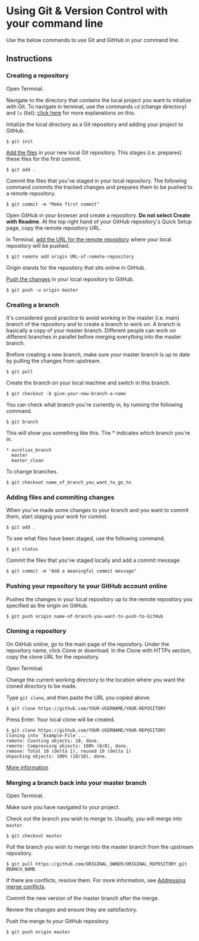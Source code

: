 # Using Git & Version Control with your command line

Use the below commands to use Git and GitHub in your command line.

## Instructions

### Creating a repository

Open Terminal.

Navigate to the directory that contains the local project you want to intialize with Git. To navigate in terminal, use the commands `cd` (change directory) and `ls` (list): [click here](https://openclassrooms.com/en/courses/4614926-learn-the-command-line-in-terminal/4634356-navigate-your-system) for more explanations on this.

Intialize the local directory as a Git repository and adding your project to GitHub.

```
$ git init
```

[Add the files](https://help.github.com/articles/adding-an-existing-project-to-github-using-the-command-line/) in your new local Git repository. This stages (i.e. prepares) these files for the first commit.

```
$ git add .
```

Commit the files that you've staged in your local repository. The following command commits the tracked changes and prepares them to be pushed to a remote repository.

```
$ git commit -m "Make first commit"
```

Open GitHub in your browser and create a repository. **Do not select Create with Readme**. At the top right hand of your GitHub repository's Quick Setup page, copy the remote repository URL.

In Terminal, [add the URL for the remote repository](https://help.github.com/articles/adding-a-remote/) where your local repository will be pushed.

```
$ git remote add origin URL-of-remote-repository
```

Origin stands for the repository that sits online in GitHub.

[Push the changes](https://help.github.com/articles/pushing-to-a-remote/) in your local repository to GitHub.

```
$ git push -u origin master
```

### Creating a branch

It's considered good practice to avoid working in the master (i.e. main) branch of the repository and to create a branch to work on. A branch is basically a copy of your master branch. Different people can work on different branches in parallel before merging everything into the master branch.

Brefore creating a new branch, make sure your master branch is up to date by pulling the changes from upstream.

```
$ git pull
```

Create the branch on your local machine and switch in this branch.

```
$ git checkout -b give-your-new-branch-a-name
```

You can check what branch you're currently in, by running the following command.

```
$ git branch
```

This will show you something like this. The * indicates which branch you're in.

```
* aurelias_branch
  master
  master_clean
```

To change branches.

```
$ git checkout name_of_branch_you_want_to_go_to
```

### Adding files and commiting changes

When you've made some changes to your branch and you want to commit them, start staging your work for commit.

```
$ git add .
```

To see what files have been staged, use the following command.

```
$ git status
```

Commit the files that you've staged locally and add a commit message.

```
$ git commit -m "Add a meaningful commit message"
```

### Pushing your repository to your GitHub account online

Pushes the changes in your local repository up to the remote repository you specified as the origin on GitHub.

```
$ git push origin name-of-branch-you-want-to-push-to-GitHub
```

### Cloning a repository

On GitHub online, go to the main page of the repository. Under the repository name, click Clone or download. In the Clone with HTTPs section, copy the clone URL for the repository.

Open Terminal.

Change the current working directory to the location where you want the cloned directory to be made.

Type `git clone`, and then paste the URL you copied above.

```
$ git clone https://github.com/YOUR-USERNAME/YOUR-REPOSITORY
```

Press Enter. Your local clone will be created.

```
$ git clone https://github.com/YOUR-USERNAME/YOUR-REPOSITORY
Cloning into `Example-File`...
remote: Counting objects: 10, done.
remote: Compressing objects: 100% (8/8), done.
remove: Total 10 (delta 1), reused 10 (delta 1)
Unpacking objects: 100% (10/10), done.
```
[More information](https://help.github.com/articles/cloning-a-repository/)


### Merging a branch back into your master branch

Open Terminal.

Make sure you have navigated to your project.

Check out the branch you wish to merge to. Usually, you will merge into `master`.

```
$ git checkout master
```

Pull the branch you wish to merge into the master branch from the upstream repository.

```
$ git pull https://github.com/ORIGINAL_OWNER/ORIGINAL_REPOSITORY.git BRANCH_NAME
```

If there are conflicts, resolve them. For more information, see [Addressing merge conflicts](https://help.github.com/articles/resolving-a-merge-conflict-using-the-command-line/).

Commit the new version of the master branch after the merge.

Review the changes and ensure they are satisfactory.

Push the merge to your GitHub repository.

```
$ git push origin master
```
